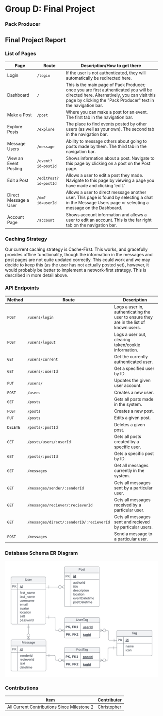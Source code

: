 # Group D: Final Project
### Pack Producer

## Final Project Report

  ### List of Pages
  Page       | Route                              | Description/How to get there
  ---------- | ---------------------------------- | ---------
  Login      | `/login`                           | If the user is not authenticated, they will automatically be redirected here.
  Dashboard  | `/`                                | This is the main page of Pack Producer; once you are first authenticated you will be directed here. Alternatively, you can visit this page by clicking the "Pack Producer" text in the navigation bar.
  Make a Post | `/post`                           | Where you can make a post for an event. The first tab in the navigation bar.
  Explore Posts | `/explore`                      | The place to find events posted by other users (as well as your own). The second tab in the navigation bar.
  Message Users | `/message`                      | Ability to message others about going to posts made by them. The third tab in the navigation bar.
  View an Event Posting | `/event?id=postId`      | Shows information about a post. Navigate to this page by clicking on a post on the Post page.
  Edit a Post | `/editPost?id=postId`             | Allows a user to edit a post they made. Navigate to this page by viewing a page you have made and clicking 'edit.'
  Direct Message a User | `/dm?id=userId`         | Allows a user to direct message another user. This page is found by selecting a chat in the Message Users page or selecting a message on the Dashboard.
  Account Page | `/account`                       | Shows account information and allows a user to edit an account. This is the far right tab on the navigation bar.

  
  ### Caching Strategy
  Our current caching strategy is Cache-First. This works, and gracefully provides offline functionality, though the information in the messages and post pages are not quite updated correctly. This could work and we may decide to keep this (as the user has not actually posted yet), however, it would probably be better to implement a network-first strategy. This is described in more detail above.
  
  ### API Endpoints
  Method | Route                              | Description
  ------ | ---------------------------------- | ---------
  `POST` | `/users/login`                     | Logs a user in, authenticating the user to ensure they are in the list of known users.
  `POST` | `/users/logout`                    | Logs a user out, clearing token/cookie information.
  `GET`  | `/users/current`                   | Get the currently authenticated user.
  `GET`  | `/users/:userId`                   | Get a specified user by ID.
  `PUT`  | `/users/`                          | Updates the given user account.
  `POST` | `/users`                           | Creates a new user.
  `GET`  | `/posts`                           | Gets all posts made in the system.
  `POST` | `/posts`                           | Creates a new post.
  `PUT`  | `/posts`                           | Edits a given post.
  `DELETE`| `/posts/:postId`                  | Deletes a given post.
  `GET`  | `/posts/users/:userId`              | Gets all posts created by a specific user.
  `GET`  | `/posts/:postId`                   | Gets a specific post by ID.
  `GET`  | `/messages`                        | Get all messages currently in the system.
  `GET`  | `/messages/sender/:senderId`       | Gets all messages sent by a particular user.
  `GET`  | `/messages/reciever/:recieverId`   | Gets all messages received by a particular user.
  `GET`  | `/messages/direct/:senderID/:recieverId` | Gets all messages sent and recieved by particular users.
  `POST` | `/messages`                        | Send a message to a particular user.
  
  ### Database Schema ER Diagram
  ![](ER_Diagram.png)

  ### Contributions
  Item | Contributer
  -------- | -----------
  All Current Contributions Since Milestone 2 | Christopher
